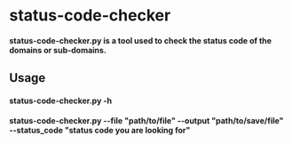 # status-code-checker

#### status-code-checker.py is a tool used to check the status code of the domains or sub-domains. 
## Usage

#### status-code-checker.py -h

#### status-code-checker.py --file "path/to/file" --output "path/to/save/file" --status_code "status code you are looking for"
